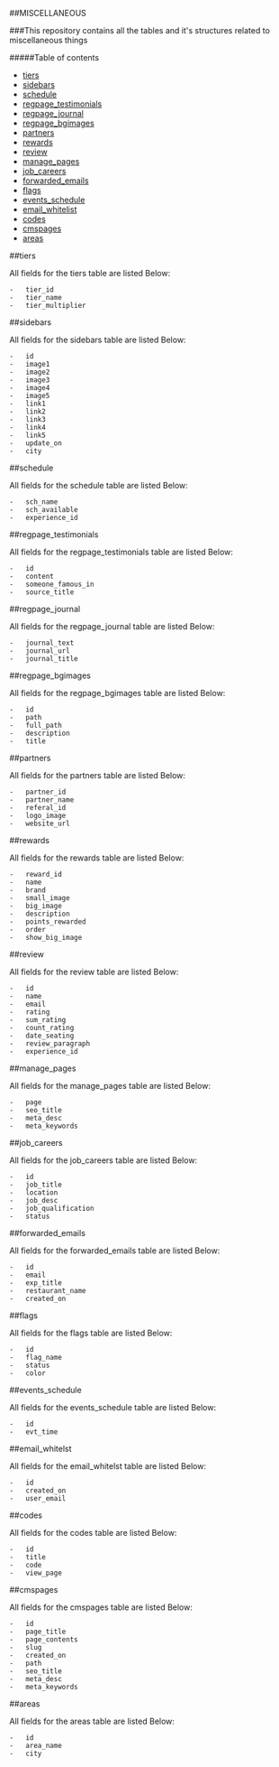 ##MISCELLANEOUS

###This repository contains all the tables and it's structures related to miscellaneous things

#####Table of contents

-   [tiers](#tiers)
-   [sidebars](#sidebars)
-   [schedule](#schedule)
-   [regpage_testimonials](#regpage_testimonials)
-   [regpage_journal](#regpage_journal)
-   [regpage_bgimages](#regpage_bgimages)
-   [partners](#partners)
-   [rewards](#rewards)
-   [review](#review)
-   [manage_pages](#manage_pages)
-   [job_careers](#job_careers)
-   [forwarded_emails](#forwarded_emails)
-   [flags](#flags)
-   [events_schedule](#events_schedule)
-   [email_whitelist](#email_whitelist)
-   [codes](#codes)
-   [cmspages](#cmspages)
-   [areas](#areas)
    
<a name="tiers"></a>
##tiers

All fields for the tiers table are listed Below:

    -   tier_id
    -   tier_name
    -   tier_multiplier

<a name="sidebars"></a>
##sidebars

All fields for the sidebars table are listed Below:

    -   id
    -   image1
    -   image2
    -   image3
    -   image4
    -   image5
    -   link1
    -   link2
    -   link3
    -   link4
    -   link5
    -   update_on
    -   city
    
<a name="schedule"></a>
##schedule

All fields for the schedule table are listed Below:

    -   sch_name
    -   sch_available
    -   experience_id
    
<a name="regpage_testimonials"></a>
##regpage_testimonials

All fields for the regpage_testimonials table are listed Below:

    -   id
    -   content
    -   someone_famous_in
    -   source_title
    
<a name="regpage_journal"></a>
##regpage_journal

All fields for the regpage_journal table are listed Below:

    -   journal_text
    -   journal_url
    -   journal_title
    
<a name="regpage_bgimages"></a>
##regpage_bgimages

All fields for the regpage_bgimages table are listed Below:

    -   id
    -   path
    -   full_path
    -   description
    -   title

<a name="partners"></a>
##partners

All fields for the partners table are listed Below:

    -   partner_id
    -   partner_name
    -   referal_id
    -   logo_image
    -   website_url
    
<a name="rewards"></a>
##rewards

All fields for the rewards table are listed Below:

    -   reward_id
    -   name
    -   brand
    -   small_image
    -   big_image
    -   description
    -   points_rewarded
    -   order
    -   show_big_image
    
<a name="review"></a>
##review

All fields for the review table are listed Below:

    -   id
    -   name
    -   email
    -   rating
    -   sum_rating
    -   count_rating
    -   date_seating
    -   review_paragraph
    -   experience_id
    
<a name="manage_pages"></a>
##manage_pages

All fields for the manage_pages table are listed Below:

    -   page
    -   seo_title
    -   meta_desc
    -   meta_keywords
    
<a name="job_careers"></a>
##job_careers

All fields for the job_careers table are listed Below:

    -   id
    -   job_title
    -   location
    -   job_desc
    -   job_qualification
    -   status
    
<a name="forwarded_emails"></a>
##forwarded_emails

All fields for the forwarded_emails table are listed Below:

    -   id
    -   email
    -   exp_title
    -   restaurant_name
    -   created_on
    
<a name="flags"></a>
##flags

All fields for the flags table are listed Below:

    -   id
    -   flag_name
    -   status
    -   color
    
<a name="events_schedule"></a>
##events_schedule

All fields for the events_schedule table are listed Below:

    -   id
    -   evt_time
    
<a name="email_whitelst"></a>
##email_whitelst

All fields for the email_whitelst table are listed Below:

    -   id
    -   created_on
    -   user_email
    
<a name="codes"></a>
##codes

All fields for the codes table are listed Below:

    -   id
    -   title
    -   code
    -   view_page
    
<a name="cmspages"></a>
##cmspages

All fields for the cmspages table are listed Below:

    -   id
    -   page_title
    -   page_contents
    -   slug
    -   created_on
    -   path
    -   seo_title
    -   meta_desc
    -   meta_keywords


<a name="areas"></a>
##areas

All fields for the areas table are listed Below:

    -   id
    -   area_name
    -   city
